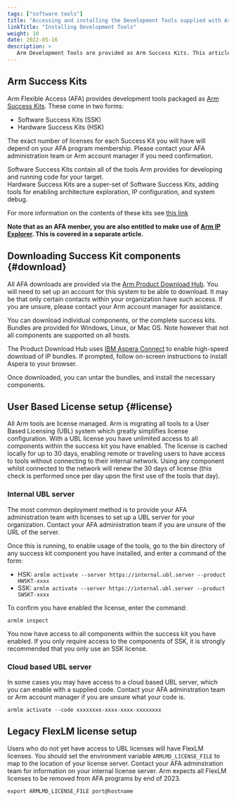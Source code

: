 ```yaml
---
tags: ["software tools"]
title: "Accessing and installing the Development Tools supplied with Arm Flexible Access"
linkTitle: "Installing Development Tools"
weight: 10
date: 2022-05-16
description: >
   Arm Development Tools are provided as Arm Success Kits. This article will help you download and install the appropriate components, and set up your tools license.
---
```

## Arm Success Kits

Arm Flexible Access (AFA) provides development tools packaged as [Arm Success Kits](https://www.arm.com/products/development-tools/success-kits). These come in two forms:

- Software Success Kits (SSK)
- Hardware Success Kits (HSK)

The exact number of licenses for each Success Kit you will have will depend on your AFA program membership. Please contact your AFA administration team or Arm account manager if you need confirmation.

Software Success Kits contain all of the tools Arm provides for developing and running code for your target.\
Hardware Success Kits are a super-set of Software Success Kits, adding tools for enabling architecture exploration, IP configuration, and system debug.

For more information on the contents of these kits see [this link](/docs/afa/which_tools)

**Note that as an AFA menber, you are also entitled to make use of [Arm IP Explorer](https://www.arm.com/products/ip-explorer). This is covered in a separate article.**

## Downloading Success Kit components {#download}

All AFA downloads are provided via the [Arm Product Download Hub](https://developer.arm.com/downloads). You will need to set up an account for this system to be able to download. It may be that only certain contacts within your organization have such access. If you are unsure, please contact your Arm account manager for assistance.

You can download individual components, or the complete success kits. Bundles are provided for Windows, Linux, or Mac OS. Note however that not all components are supported on all hosts.

The Product Download Hub uses [IBM Aspera Connect](https://www.ibm.com/aspera/connect/) to enable high-speed download of IP bundles. If prompted, follow on-screen instructions to install Aspera to your browser.

Once downloaded, you can untar the bundles, and install the necessary components.

## User Based License setup {#license}

All Arm tools are license managed. Arm is migrating all tools to a User Based Licensing (UBL) system which greatly simplifies license configuration. With a UBL license you have unlimited access to all components within the success kit you have enabled. The license is cached locally for up to 30 days, enabling remote or traveling users to have access to tools without connecting to their internal network. Using any component whilst connected to the network will renew the 30 days of license (this check is performed once per day upon the first use of the tools that day).

### Internal UBL server

The most common deployment method is to provide your AFA administration team with licenses to set up a UBL server for your organization. Contact your AFA administration team if you are unsure of the URL of the server.

Once this is running, to enable usage of the tools, go to the bin directory of any success kit component you have installed, and enter a command of the form:

- HSK: `armlm activate --server https://internal.ubl.server --product HWSKT-xxxx`
- SSK: `armlm activate --server https://internal.ubl.server --product SWSKT-xxxx`

To confirm you have enabled the license, enter the command:

`armlm inspect`

You now have access to all components within the success kit you have enabled. If you only require access to the components of SSK, it is strongly recommended that you only use an SSK license.

### Cloud based UBL server

In some cases you may have access to a cloud based UBL server, which you can enable with a supplied code. Contact your AFA adminstration team or Arm account manager if you are unsure what your code is.

`armlm activate --code xxxxxxxx-xxxx-xxxx-xxxxxxxx`

## Legacy FlexLM license setup

Users who do not yet have access to UBL licenses will have FlexLM licenses. You should set the environment variable `ARMLMD_LICENSE_FILE` to map to the location of your license server. Contact your AFA adminstration team for information on your internal license server. Arm expects all FlexLM licenses to be removed from AFA programs by end of 2023.

`export ARMLMD_LICENSE_FILE port@hostname`
